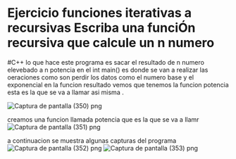 # Ejercicio funciones iterativas a recursivas Escriba una funciÓn recursiva que calcule un n numero
#C++
lo que hace este programa es sacar el resultado de n numero elevebado a n potencia 
en el int main() es donde se van a realizar las oeraciones como son perdir los datos como el numero base y el exponencial
en la funcion resultado vemos que tenemos la funcion potencia esta es la que se va a llamar asi misma .

![Captura de pantalla (350) png](https://user-images.githubusercontent.com/71051834/95943258-ea36e680-0daa-11eb-957b-352650fb454a.jpg)


creamos una funcion  llamada potencia que es la que se va a llamr ![Captura de pantalla (351) png](https://user-images.githubusercontent.com/71051834/95943288-fae75c80-0daa-11eb-99a3-02b66410cef9.jpg)




a continuacion se muestra algunas capturas del programa 
![Captura de pantalla (352) png](https://user-images.githubusercontent.com/71051834/95943320-10f51d00-0dab-11eb-8906-c75d60862574.jpg)
![Captura de pantalla (353) png](https://user-images.githubusercontent.com/71051834/95943319-105c8680-0dab-11eb-9f9d-7e9d1d4d667b.jpg)
